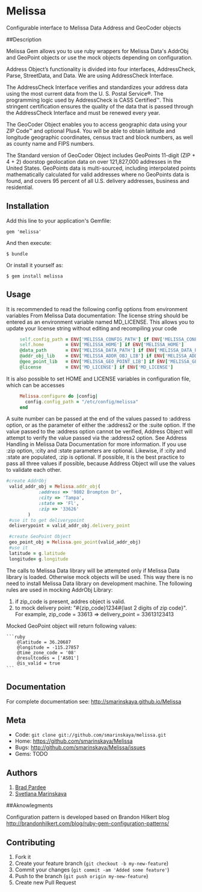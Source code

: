 # Melissa

Configurable interface to Melissa Data Address and GeoCoder objects

##Description

Melissa Gem allows you to use ruby wrappers for Melissa Data's AddrObj and GeoPoint objects or use the mock objects depending on configuration.

Address Object’s functionality is divided into four interfaces, AddressCheck, Parse,
StreetData, and Data. We are using AddressCheck Interface.

The AddressCheck Interface verifies and standardizes your address data using the
most current data from the U. S. Postal Service®. The programming logic used by
AddressCheck is CASS Certified™. This stringent certification ensures the quality of
the data that is passed through the AddressCheck Interface and must be renewed
every year.

The GeoCoder Object enables you to access geographic data using your
ZIP Code™ and optional Plus4. You will be able to obtain latitude and
longitude geographic coordinates, census tract and block numbers, as well as
county name and FIPS numbers.

The Standard version of GeoCoder Object includes GeoPoints 11-digit
(ZIP + 4 + 2) doorstop geolocation data on over 121,827,000 addresses in
the United States.
GeoPoints data is multi-sourced, including interpolated points mathematically
calculated for valid addresses where no GeoPoints data is found, and covers
95 percent of all U.S. delivery addresses, business and residential.


## Installation

Add this line to your application's Gemfile:

    gem 'melissa'

And then execute:

    $ bundle

Or install it yourself as:

    $ gem install melissa

## Usage

It is recommended to read the following config options from environment variables
From Melissa Data documentation:
The license string should be entered as an environment variable named
MD_LICENSE. This allows you to update your license string without editing
and recompiling your code

 ```ruby
      self.config_path = ENV['MELISSA_CONFIG_PATH'] if ENV['MELISSA_CONFIG_PATH']
      self.home        = ENV['MELISSA_HOME'] if ENV['MELISSA_HOME']
      @data_path       = ENV['MELISSA_DATA_PATH'] if ENV['MELISSA_DATA_PATH']
      @addr_obj_lib    = ENV['MELISSA_ADDR_OBJ_LIB'] if ENV['MELISSA_ADDR_OBJ_LIB']
      @geo_point_lib   = ENV['MELISSA_GEO_POINT_LIB'] if ENV['MELISSA_GEO_POINT_LIB']
      @license         = ENV['MD_LICENSE'] if ENV['MD_LICENSE']
 ```
It is also possible to set HOME and LICENSE variables in configuration file, which can be accesses

  ```ruby
       Melissa.configure do |config|
         config.config_path = "/etc/config/melissa"
       end
  ```

A suite number can be passed at the end of the values passed to :address
option, or as the parameter of either the :address2 or the :suite option.
If the value passed to the :address option cannot be verified, Address Object
will attempt to verify the value passed via the :address2 option. See Address
Handling in Melissa Data Documentation for more information.
If you use :zip option, :city and :state parameters are optional.
Likewise, if :city and :state are populated, :zip is optional. If possible, it is the
best practice to pass all three values if possible, because Address Object will use
the values to validate each other.

  ```ruby
  #create AddrObj
   valid_addr_obj = Melissa.addr_obj(
              :address => '9802 Brompton Dr',
              :city => 'Tampa',
              :state => 'Fl',
              :zip => '33626'
          )
   #use it to get deliverypoint
   deliverypoint = valid_addr_obj.delivery_point

   #create GeoPoint Object
   geo_point_obj = Melissa.geo_point(valid_addr_obj)
   #use it
   latitude = g.latitude
   longitude= g.longitude
  ```

The calls to Melissa Data library will be attempted only if Melissa Data library is loaded.
Otherwise mock objects will be used. This way there is no need to install Melissa Data library on development machine.
The following rules are used in mocking AddrObj Library:
1. if zip_code is present, addres object is valid.
2. to mock delivery point: "#{zip_code}1234#{last 2 digits of zip code}".
   For example, zip_code = 33613     =>    delivery_point = 33613123413

Mocked GeoPoint object will return following values:

    ```ruby
        @latitude = 36.20687
        @longitude = -115.27857
        @time_zone_code = '08'
        @resultcodes = ['AS01']
        @is_valid = true
    ```

## Documentation

For complete documentation see: http://smarinskaya.github.io/Melissa


## Meta

* Code: `git clone git://github.com/smarinskaya/melissa.git`
* Home: <https://github.com/smarinskaya/Melissa>
* Bugs: <http://github.com/smarinskaya/Melissa/issues>
* Gems: TODO


## Authors

1. [Brad Pardee](https://github.com/bpardee)
2. [Svetlana Marinskaya](https://github.com/smarinskaya)


##Aknowlegments

Configuration pattern is developed based on Brandon Hilkert blog
http://brandonhilkert.com/blog/ruby-gem-configuration-patterns/

## Contributing

1. Fork it
2. Create your feature branch (`git checkout -b my-new-feature`)
3. Commit your changes (`git commit -am 'Added some feature'`)
4. Push to the branch (`git push origin my-new-feature`)
5. Create new Pull Request
